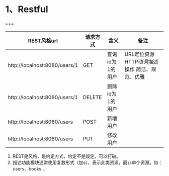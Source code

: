 # 1、Restful

+++

| REST风格url                   | 请求方式 | 含义            | 备注                                              |
| ----------------------------- | -------- | --------------- | ------------------------------------------------- |
| http://localhost:8080/users/1 | GET      | 查询id为1的用户 | URL定位资源  HTTP动词描述操作    简洁、规范、优雅 |
| http://localhost:8080/users/1 | DELETE   | 删除id为1的用户 |                                                   |
| http://localhost:8080/users   | POST     | 新增用户        |                                                   |
| http://localhost:8080/users   | PUT      | 修改用户        |                                                   |

1. REST是风格，是约定方式，约定不是规定，可以打破。
2. 描述功能模块通常使用复数形式（加s），表示此类资源，而非单个资源。如：users、books...